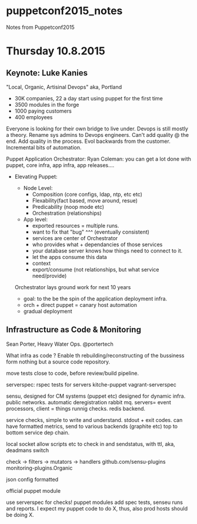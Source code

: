# puppetconf2015_notes
Notes from Puppetconf2015

Thursday 10.8.2015
==================

Keynote: Luke Kanies
--------------------
"Local, Organic, Artisinal Devops" aka, Portland

* 30K companies, 22 a day start using puppet for the first time
* 3500 modules in the forge
* 1000 paying customers
* 400 employees

Everyone is looking for their own bridge to live under.
Devops is still mostly a theory. Rename sys admins to Devops engineers.
Can't add quality @ the end. Add quality in the process. Evol backwards from the customer.
Incremental bits of automation.

Puppet Application Orchestrator:
Ryan Coleman:
you can get a lot done with puppet, core infra, app infra, app releases....
* Elevating Puppet:
  * Node Level:
    * Composition (core configs, ldap, ntp, etc etc)
    * Flexability(fact based, move around, resue)
    * Predicability (noop mode etc)
    * Orchestration (relationships)
  * App level:
    * exported resources = multiple runs.
    * want to fix that "bug" ^^^ (eventually consistent)
    * services are center of Orchestrator
    * who provides what + dependancies of those services
    * your database server knows how things need to connect to it.
    * let the apps consume this data
    * context
    * export/consume (not relationships, but what service need/provide)

  Orchestrator lays ground work for next 10 years

  * goal:  to the be the spin of the application deployment infra.
  * orch + direct puppet = canary host automation
  * gradual deployment

Infrastructure as Code & Monitoring
-----------------------------------
Sean Porter, Heavy Water Ops. @portertech

What infra as code ? Enable th rebuilding/reconstructing of the bussiness form nothing but a source code repository.

move tests close to code, before review/build pipeline.

serverspec: rspec tests for servers
kitche-puppet
vagrant-serverspec

sensu, designed for CM systems (puppet etc)
designed for dynamic infra. public networks. automatic deregistration
rabbit mq. servers= event processors, client = things runnig checks. redis backend.

service checks, simple to write and understand. stdout + exit codes. can have formatted metrics, send to various backends (graphite etc)
top to bottom service dep chain.

local socket allow scripts etc to check in and sendstatus, with ttl, aka, deadmans switch

check -> filters -> mutators -> handlers
github.com/sensu-plugins
monitoring-plugins.Organic

json config formatted

official puppet module

use serverspec for checks! puppet modules add spec tests, senseu runs and reports.
I expect my puppet code to do X, thus, also prod hosts should be doing X.
